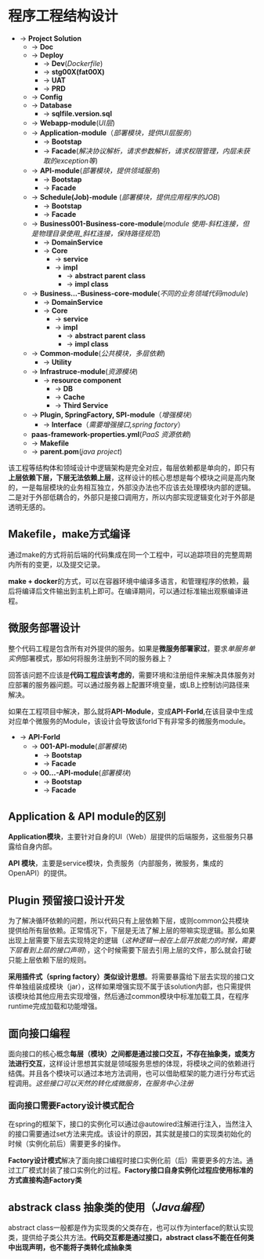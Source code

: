 # 程序工程结构设计

- -> **Project Solution**
  - -> **Doc**
  - -> **Deploy**
    - -> **Dev**(*Dockerfile*)
    - -> **stg00X(fat00X)**
    - -> **UAT**
    - -> **PRD**
  - -> **Config**
  - -> **Database**
    - -> **sqlfile.version.sql**
  - -> **Webapp-module**(*UI层*)
  - -> **Application-module**（*部署模块，提供UI层服务*）
    - -> **Bootstap**
    - -> **Facade**(*解决协议解析，请求参数解析，请求权限管理，内层未获取的exception等*)
  - -> **API-module**(*部署模块，提供领域服务*)
    - -> **Bootstap**
    - -> **Facade**
  - -> **Schedule(Job)-module** (*部署模块，提供应用程序的JOB*)
    - -> **Bootstap**
    - -> **Facade**
  - -> **Business001-Business-core-module**(*module 使用-斜杠连接，但是物理目录使用_斜杠连接，保持路径规范*)
    - -> **DomainService**
    - -> **Core**
      - -> **service**
      - -> **impl**
        - -> **abstract parent class**
        - -> **impl class**
  - -> **Business...-Business-core-module**(*不同的业务领域代码module*)
    - -> **DomainService**
    - -> **Core**
      - -> **service**
      - -> **impl**
        - -> **abstract parent class**
        - -> **impl class**
  - -> **Common-module**(*公共模块，多层依赖*)
    - -> **Utility**
  - -> **Infrastruce-module**(*资源模块*)
    - -> **resource component**
      - -> **DB**
      - -> **Cache**
      - -> **Third Service**
  - -> **Plugin, SpringFactory, SPI-module**（*增强模块*）
    - -> **Interface**（*需要增强接口,spring factory*）
  - **paas-framework-properties.yml**(*PaaS 资源依赖*)
  - -> **Makefile**
  - -> **parent.pom**(*java project*)

该工程等结构体和领域设计中逻辑架构是完全对应，每层依赖都是单向的，即只有**上层依赖下层，下层无法依赖上层**，这样设计的核心思想是每个模块之间是高内聚的，一是每层模块的业务相互独立，外部没办法也不应该去处理模块内部的逻辑。二是对于外部低耦合的，外部只是接口调用方，所以内部实现逻辑变化对于外部是透明无感的。

## Makefile，make方式编译

通过make的方式将前后端的代码集成在同一个工程中，可以追踪项目的完整周期内所有的变更，以及提交记录。

**make + docker**的方式，可以在容器环境中编译多语言，和管理程序的依赖，最后将编译后文件输出到主机上即可。在编译期间，可以通过标准输出观察编译进程。

## 微服务部署设计

整个代码工程是包含所有对外提供的服务。如果是**微服务部署家过**，要求*单服务单实例*部署模式，那如何将服务注册到不同的服务器上？

回答该问题不应该是**代码工程应该考虑的**，需要环境和注册组件来解决具体服务对应部署的服务器问题。可以通过服务器上配置环境变量，或LB上控制访问路径来解决。

如果在工程项目中解决，那么就将**API-Module**，变成**API-Forld**,在该目录中生成对应单个微服务的Module，该设计会导致该forld下有非常多的微服务module。

- -> **API-Forld**
  - -> **001-API-module**(*部署模块*)
    - -> **Bootstap**
    - -> **Facade**
  - -> **00...-API-module**(*部署模块*)
    - -> **Bootstap**
    - -> **Facade**

## Application & API module的区别

**Application模块**，主要针对自身的UI（Web）层提供的后端服务，这些服务只暴露给自身内部。

**API 模块**，主要是service模块，负责服务（内部服务，微服务，集成的OpenAPI）的提供。

## Plugin 预留接口设计开发

为了解决循环依赖的问题，所以代码只有上层依赖下层，或则common公共模块提供给所有层依赖。正常情况下，下层是无法了解上层的带嘛实现逻辑。那么如果出现上层需要下层去实现特定的逻辑（*这种逻辑一般在上层开放能力的时候，需要下层看到上层的接口声明*），这个时候需要下层去引用上层的文件，那么就会打破只能上层依赖下层的规则。

**采用插件式（spring factory）类似设计思想**。将需要暴露给下层去实现的接口文件单独组装成模块（jar），这样如果增强实现不属于该solution内部，也只需提供该模块给其他应用去实现增强，然后通过common模块中标准加载工具，在程序runtime完成加载和功能增强。

## 面向接口编程

面向接口的核心概念**每层（模块）之间都是通过接口交互，不存在抽象类，或类方法进行交互**，这样设计思想其实就是领域服务思想的体现，将模块之间的依赖进行结偶。并且各个模块可以通过本地方法调用，也可以借助框架的能力进行分布式远程调用。*这些接口可以天然的转化成微服务，在服务中心注册*

### 面向接口需要Factory设计模式配合

在spring的框架下，接口的实例化可以通过@autowired注解进行注入，当然注入的接口需要通过set方法来完成。该设计的原因，其实就是接口的实现类初始化的时候（实例化前后）需要更多的操作。

**Factory设计模式**解决了面向接口编程时接口实例化前（后）需要更多的方法。通过工厂模式封装了接口实例化的过程。**Factory接口自身实例化过程应使用标准的方式直接构造Factory类**

## abstrack class 抽象类的使用（*Java编程*）

abstract class一般都是作为实现类的父类存在，也可以作为interface的默认实现类，提供给子类公共方法。**代码交互都是通过接口，abstract class不能在任何类中出现声明，也不能将子类转化成抽象类**
